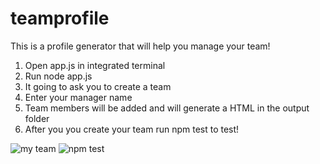 # teamprofile

This is a profile generator that will help you manage your team!

1. Open app.js in integrated terminal
2. Run node app.js
3. It going to ask you to create a team
4. Enter your manager name
5. Team members will be added and will generate a HTML in the output folder
6. After you you create your team run npm test to test!

![my team](https://user-images.githubusercontent.com/66528327/97097668-546c4880-1641-11eb-95ad-81b99feb19e3.PNG)
![npm test](https://user-images.githubusercontent.com/66528327/97097670-559d7580-1641-11eb-898d-747eeb549b05.PNG)
